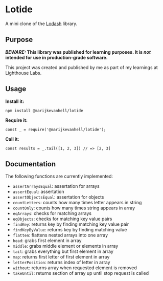 # Lotide

A mini clone of the [Lodash](https://lodash.com) library.

## Purpose

**_BEWARE:_ This library was published for learning purposes. It is _not_ intended for use in production-grade software.**

This project was created and published by me as part of my learnings at Lighthouse Labs. 

## Usage

**Install it:**

`npm install @marijkevanhell/lotide`

**Require it:**

`const _ = require('@marijkevanhell/lotide');`

**Call it:**

`const results = _.tail([1, 2, 3]) // => [2, 3]`

## Documentation

The following functions are currently implemented:

* `assertArraysEqual`: assertation for arrays
* `assertEqual`: assertation
* `assertObjectsEqual`: assertation for objects
* `countLetters`: counts how many times letter appears in string
* `countOnly`: counts how many times string appears in array
* `eqArrays`: checks for matching arrays
* `eqObjects`: checks for matching key value pairs
* `findKey`: returns key by finding matching key value pair
* `findKeyByValue`: returns key by finding matching value
* `flatten`: flattens nested arrays into one array
* `head`: grabs first element in array
* `middle`: grabs middle element or elements in array
* `tail`: grabs everything but first element in array
* `map`: returns first letter of first element in array
* `letterPosition`: returns index of letter in array
* `without`: returns array when requested element is removed
* `takeUntil`: returns section of array up until stop request is called
